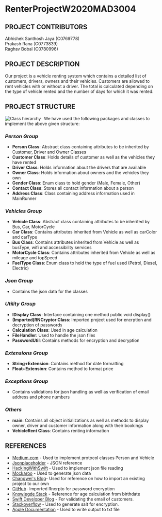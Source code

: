 # RenterProjectW2020MAD3004

## PROJECT CONTRIBUTORS

Abhishek Santhosh Jaya (C0769778)<br>
Prakash Rana (C0773839)<br>
Raghav Bobal (C0780996)<br>

## PROJECT DESCRIPTION
Our project is a vehicle renting system which contains a detailed list of customers, drivers, owners and their vehicles. Customers are allowed to rent vehicles with or without a driver. The total is calculated depending on the type of vehicle rented and the number of days for which it was rented.

## PROJECT STRUCTURE
<img src="https://i93.servimg.com/u/f93/18/45/29/87/struct10.jpg" alt="Class hierarchy" style="float: left; margin-right: 10px;"/>
We have used the following packages and classes to implement the above given structure:<br>

### *Person Group*<br>
* **Person Class**: Abstract class containing attributes to be inherited by Customer, Driver and Owner Classes
* **Customer Class**: Holds details of customer as well as the vehicles they have rented
* **Driver Class**: Holds information about the drivers that are available
* **Owner Class**: Holds information about owners and the vehicles they own
* **Gender Class**: Enum class to hold gender (Male, Female, Other)
* **Contact Class**: Stores all contact information about a person
* **Address Class**: Class containing address information used in MainRunner

### *Vehicles Group*<br>
* **Vehicle Class**: Abstract class containing attributes to be inherited by Bus, Car, MotorCycle
* **Car Class**: Contains attributes inherited from Vehicle as well as carColor and carType
* **Bus Class**: Contains attributes inherited from Vehicle as well as busType, wifi and accessibility services
* **MotorCycle Class**: Contains attributes inherited from Vehicle as well as mileage and topSpeed
* **FuelType Class**: Enum class to hold the type of fuel used (Petrol, Diesel, Electric)

### *Json Group*<br>
* Contains the json data for the classes

### *Utility Group*<br>
* **IDisplay Class**: Interface containing one method public void display()
* **(Imported)RNCryptor Class**: Imported project used for encrption and decryption of passwords
* **Calculation Class**: Used in age calculation
* **FileHandler**: Used to handle the json files
* **PasswordUtil**: Contains methods for encryption and decryption

### *Extensions Group*
* **String+Extension**: Contains method for date formatting
* **Float+Extension**: Contains method to format price

### *Exceptions Group*
* Contains validations for json handling as well as verification of email address and phone numbers

### *Others*
* **main**: Contains all object initializations as well as methods to display owner, driver and customer information along with their bookings
* **VehicleRent Class**: Contains renting information


## REFERENCES
* [Medium.com](https://medium.com/@anios4991/swift-protocol-oriented-programming-acc56933d011) - Used to implement protocol classes Person and Vehicle
* [Jsonplaceholder](https://jsonplaceholder.typicode.com/) - JSON reference
* [HackingWithSwift](https://www.hackingwithswift.com/example-code/system/how-to-parse-json-using-jsonserialization) - Used to implement json file reading
* [Mockaroo](https://mockaroo.com/) - Used to generate json data
* [Changwei's Blog](http://tuchangwei.github.io/2013/09/16/how-to-import-one-project-to-another-one-in-xcode/)- Used for reference on how to import an existing project to our own
* [GitHub](https://github.com/RNCryptor/RNCryptor)- Imported Rncrpto for password encryption
* [Knowlegde Stack](http://www.knowstack.com/swift-nsdateformatter/) - Reference for age calculation from birthdate
* [Swift Developer Blog](http://swiftdeveloperblog.com/code-examples/validate-email-address-code-example-in-swift/) - For validating the email of customers.
* [Stackoverflow](https://stackoverflow.com/questions/26845307/generate-random-alphanumeric-string-in-swift) - Used to generate salt for encryption.
* [Apple Documentation](https://developer.apple.com/documentation/foundation/outputstream) - Used to write output to txt file
